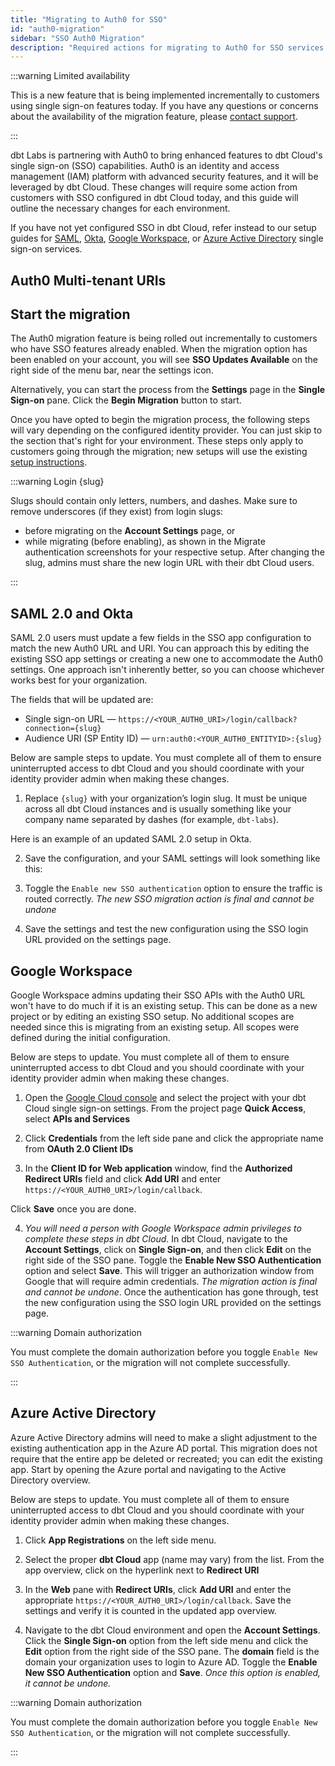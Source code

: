 ```yaml
---
title: "Migrating to Auth0 for SSO"
id: "auth0-migration"
sidebar: "SSO Auth0 Migration"
description: "Required actions for migrating to Auth0 for SSO services on dbt Cloud."
---
```

:::warning Limited availability

This is a new feature that is being implemented incrementally to customers using single sign-on features today. If you have any questions or concerns about the availability of the migration feature, please [contact support](mailto:support@getdbt.com).

:::

dbt Labs is partnering with Auth0 to bring enhanced features to dbt Cloud's single sign-on (SSO) capabilities. Auth0 is an identity and access management (IAM) platform with advanced security features, and it will be leveraged by dbt Cloud. These changes will require some action from customers with SSO configured in dbt Cloud today, and this guide will outline the necessary changes for each environment. 

If you have not yet configured SSO in dbt Cloud, refer instead to our setup guides for [SAML](/docs/cloud/manage-access/set-up-sso-saml-2.0), [Okta](/docs/cloud/manage-access/set-up-sso-okta), [Google Workspace](/docs/cloud/manage-access/set-up-sso-google-workspace), or [Azure Active Directory](/docs/cloud/manage-access/set-up-sso-azure-active-directory) single sign-on services.

## Auth0 Multi-tenant URIs

<Snippet path="auth0-uri" />

## Start the migration

The Auth0 migration feature is being rolled out incrementally to customers who have SSO features already enabled. When the migration option has been enabled on your account, you will see **SSO Updates Available** on the right side of the menu bar, near the settings icon. 

<Lightbox src="/img/docs/dbt-cloud/access-control/sso-migration-available.png" title="SSO migration available"/>

Alternatively, you can start the process from the **Settings** page in the **Single Sign-on** pane. Click the **Begin Migration** button to start. 

<Lightbox src="/img/docs/dbt-cloud/access-control/begin-migration.png" title="Begin Migration"/>

Once you have opted to begin the migration process, the following steps will vary depending on the configured identity provider. You can just skip to the section that's right for your environment. These steps only apply to customers going through the migration; new setups will use the existing [setup instructions](/docs/cloud/manage-access/sso-overview).

:::warning Login {slug}

Slugs should contain only letters, numbers, and dashes. Make sure to remove underscores (if they exist) from login slugs: 
* before migrating on the **Account Settings** page, or 
* while migrating (before enabling), as shown in the Migrate authentication screenshots for your respective setup. 
After changing the slug, admins must share the new login URL with their dbt Cloud users.

:::

## SAML 2.0 and Okta

SAML 2.0 users must update a few fields in the SSO app configuration to match the new Auth0 URL and URI.  You can approach this by editing the existing SSO app settings or creating a new one to accommodate the Auth0 settings. One approach isn't inherently better, so you can choose whichever works best for your organization.

The fields that will be updated are:
- Single sign-on URL &mdash; `https://<YOUR_AUTH0_URI>/login/callback?connection={slug}`
- Audience URI (SP Entity ID) &mdash; `urn:auth0:<YOUR_AUTH0_ENTITYID>:{slug}`

Below are sample steps to update. You must complete all of them to ensure uninterrupted access to dbt Cloud and you should coordinate with your identity provider admin when making these changes.

1. Replace `{slug}` with your organization’s login slug. It must be unique across all dbt Cloud instances and is usually something like your company name separated by dashes (for example, `dbt-labs`).

Here is an example of an updated SAML 2.0 setup in Okta.

<Lightbox src="/img/docs/dbt-cloud/access-control/new-okta-config.png" title="Okta configuration with new URL"/>

2. Save the configuration, and your SAML settings will look something like this:

<Lightbox src="/img/docs/dbt-cloud/access-control/new-okta-completed.png" title="New Okta configuration completed"/>

3. Toggle the `Enable new SSO authentication` option to ensure the traffic is routed correctly. _The new SSO migration action is final and cannot be undone_

<Lightbox src="/img/docs/dbt-cloud/access-control/saml-enable.png" title="Enable new SSO for SAML/Okta"/>

4. Save the settings and test the new configuration using the SSO login URL provided on the settings page. 

## Google Workspace

Google Workspace admins updating their SSO APIs with the Auth0 URL won't have to do much if it is an existing setup. This can be done as a new project or by editing an existing SSO setup. No additional scopes are needed since this is migrating from an existing setup. All scopes were defined during the initial configuration. 

Below are steps to update. You must complete all of them to ensure uninterrupted access to dbt Cloud and you should coordinate with your identity provider admin when making these changes.

1. Open the [Google Cloud console](https://console.cloud.google.com/) and select the project with your dbt Cloud single sign-on settings. From the project page **Quick Access**, select **APIs and Services**

<Lightbox src="/img/docs/dbt-cloud/access-control/google-cloud-sso.png" title="Google Cloud Console"/>

2. Click **Credentials** from the left side pane and click the appropriate name from **OAuth 2.0 Client IDs**

<Lightbox src="/img/docs/dbt-cloud/access-control/sso-project.png" title="Select the OAuth 2.0 Client ID"/>

3. In the **Client ID for Web application** window, find the **Authorized Redirect URIs** field and click **Add URI** and enter `https://<YOUR_AUTH0_URI>/login/callback`.

Click **Save** once you are done. 

<Lightbox src="/img/docs/dbt-cloud/access-control/google-uri.png" title="Add Redirect URI"/>

4. _You will need a person with Google Workspace admin privileges to complete these steps in dbt Cloud_. In dbt Cloud, navigate to the **Account Settings**, click on **Single Sign-on**, and then click **Edit** on the right side of the SSO pane. Toggle the **Enable New SSO Authentication** option and select **Save**. This will trigger an authorization window from Google that will require admin credentials. _The migration action is final and cannot be undone_. Once the authentication has gone through, test the new configuration using the SSO login URL provided on the settings page.

:::warning Domain authorization

You must complete the domain authorization before you toggle `Enable New SSO Authentication`, or the migration will not complete successfully.

:::

<Lightbox src="/img/docs/dbt-cloud/access-control/google-enable.png" title="Enable new SSO for Google Workspace"/>

## Azure Active Directory

Azure Active Directory admins will need to make a slight adjustment to the existing authentication app in the Azure AD portal. This migration does not require that the entire app be deleted or recreated; you can edit the existing app. Start by opening the Azure portal and navigating to the Active Directory overview.

Below are steps to update. You must complete all of them to ensure uninterrupted access to dbt Cloud and you should coordinate with your identity provider admin when making these changes.

1. Click **App Registrations** on the left side menu. 

<Lightbox src="/img/docs/dbt-cloud/access-control/aad-app-registration.png" title="Select App Registrations"/>

2. Select the proper **dbt Cloud** app (name may vary) from the list. From the app overview, click on the hyperlink next to **Redirect URI**

<Lightbox src="/img/docs/dbt-cloud/access-control/app-overview.png" title="Click the Redirect URI hyperlink"/>

3. In the **Web** pane with **Redirect URIs**, click **Add URI** and enter the appropriate `https://<YOUR_AUTH0_URI>/login/callback`. Save the settings and verify it is counted in the updated app overview.

<Lightbox src="/img/docs/dbt-cloud/access-control/redirect-URI.png" title="Enter new redirect URI"/>

4. Navigate to the dbt Cloud environment and open the **Account Settings**. Click the **Single Sign-on** option from the left side menu and click the **Edit** option from the right side of the SSO pane. The **domain** field is the domain your organization uses to login to Azure AD. Toggle the **Enable New SSO Authentication** option and **Save**. _Once this option is enabled, it cannot be undone._

:::warning Domain authorization

You must complete the domain authorization before you toggle `Enable New SSO Authentication`, or the migration will not complete successfully.

:::

<Lightbox src="/img/docs/dbt-cloud/access-control/azure-enable.png" title="Enable new SSO for Azure AD"/>
